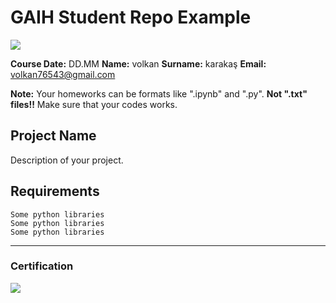 
# GAIH Student Repo Example
![](img/logo.png)

**Course Date:** DD.MM
**Name:** volkan 
**Surname:** karakaş
**Email:** volkan76543@gmail.com  

**Note:** Your homeworks can be formats like ".ipynb" and ".py". **Not ".txt" files!!** Make sure that your codes works.  

## Project Name
Description of your project.

## Requirements
```
Some python libraries
Some python libraries
Some python libraries
```
---

### Certification
![](img/certificate_ex.png)
